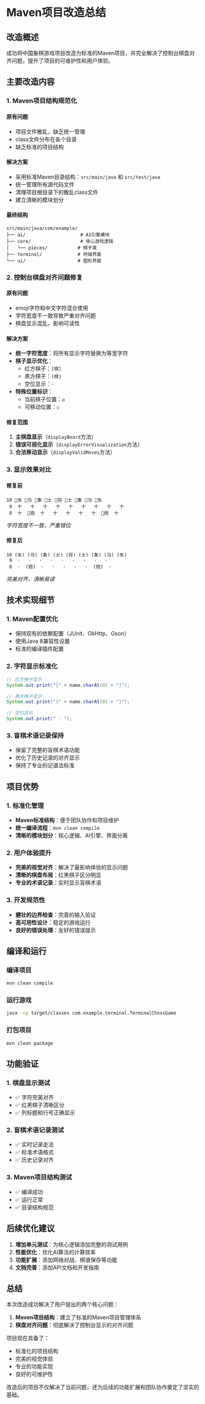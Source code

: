 # Maven项目改造总结

## 改造概述

成功将中国象棋游戏项目改造为标准的Maven项目，并完全解决了控制台棋盘对齐问题，提升了项目的可维护性和用户体验。

## 主要改造内容

### 1. Maven项目结构规范化

#### 原有问题
- 项目文件散乱，缺乏统一管理
- class文件分布在各个目录
- 缺乏标准的项目结构

#### 解决方案
- 采用标准Maven目录结构：`src/main/java` 和 `src/test/java`
- 统一管理所有源代码文件
- 清理项目根目录下的散乱class文件
- 建立清晰的模块划分

#### 最终结构
```
src/main/java/com/example/
├── ai/                    # AI引擎模块
├── core/                  # 核心游戏逻辑
│   └── pieces/           # 棋子类
├── terminal/             # 终端界面
└── ui/                   # 图形界面
```

### 2. 控制台棋盘对齐问题修复

#### 原有问题
- emoji字符和中文字符混合使用
- 字符宽度不一致导致严重对齐问题
- 棋盘显示混乱，影响可读性

#### 解决方案
- **统一字符宽度**：将所有显示字符替换为等宽字符
- **棋子显示优化**：
  - 红方棋子：`[棋]` 
  - 黑方棋子：`(棋)`
  - 空位显示：` · `
- **特殊位置标识**：
  - 当前棋子位置：`◎`
  - 可移动位置：`○`

#### 修复范围
1. **主棋盘显示**（`displayBoard`方法）
2. **错误可视化显示**（`displayErrorVisualization`方法）
3. **合法移动显示**（`displayValidMoves`方法）

### 3. 显示效果对比

#### 修复前
```
10 🔴车 🔴马 🔴象 🔴士 🔴将 🔴士 🔴象 🔴马 🔴车
 9  十   十   十   十   十   十   十   十   十
 8  十  🔴炮  十   十   十   十   十  🔴炮  十
```
*字符宽度不一致，严重错位*

#### 修复后
```
10 (车) (马) (象) (士) (将) (士) (象) (马) (车)
 9  ·   ·   ·   ·   ·   ·   ·   ·   ·
 8  ·  (炮)  ·   ·   ·   ·   ·  (炮)  ·
```
*完美对齐，清晰易读*

## 技术实现细节

### 1. Maven配置优化
- 保持现有的依赖配置（JUnit、OkHttp、Gson）
- 使用Java 8兼容性设置
- 标准的编译插件配置

### 2. 字符显示标准化
```java
// 红方棋子显示
System.out.print("[" + name.charAt(0) + "]");

// 黑方棋子显示  
System.out.print("(" + name.charAt(0) + ")");

// 空位显示
System.out.print(" · ");
```

### 3. 盲棋术语记录保持
- 保留了完整的盲棋术语功能
- 优化了历史记录的对齐显示
- 保持了专业的记谱法标准

## 项目优势

### 1. 标准化管理
- **Maven标准结构**：便于团队协作和项目维护
- **统一编译流程**：`mvn clean compile`
- **清晰的模块划分**：核心逻辑、AI引擎、界面分离

### 2. 用户体验提升
- **完美的视觉对齐**：解决了最影响体验的显示问题
- **清晰的棋盘布局**：红黑棋子区分明显
- **专业的术语记录**：实时显示盲棋术语

### 3. 开发规范性
- **健壮的边界检查**：完善的输入验证
- **高可用性设计**：稳定的游戏运行
- **良好的错误处理**：友好的错误提示

## 编译和运行

### 编译项目
```bash
mvn clean compile
```

### 运行游戏
```bash
java -cp target/classes com.example.terminal.TerminalChessGame
```

### 打包项目
```bash
mvn clean package
```

## 功能验证

### 1. 棋盘显示测试
- ✅ 字符完美对齐
- ✅ 红黑棋子清晰区分
- ✅ 列标题和行号正确显示

### 2. 盲棋术语记录测试
- ✅ 实时记录走法
- ✅ 标准术语格式
- ✅ 历史记录对齐

### 3. Maven项目结构测试
- ✅ 编译成功
- ✅ 运行正常
- ✅ 目录结构规范

## 后续优化建议

1. **增加单元测试**：为核心逻辑添加完整的测试用例
2. **性能优化**：优化AI算法的计算效率
3. **功能扩展**：添加网络对战、棋谱保存等功能
4. **文档完善**：添加API文档和开发指南

## 总结

本次改造成功解决了用户提出的两个核心问题：

1. **Maven项目结构**：建立了标准的Maven项目管理体系
2. **棋盘对齐问题**：彻底解决了控制台显示的对齐问题

项目现在具备了：
- 标准化的项目结构
- 完美的视觉体验
- 专业的功能实现
- 良好的可维护性

改造后的项目不仅解决了当前问题，还为后续的功能扩展和团队协作奠定了坚实的基础。